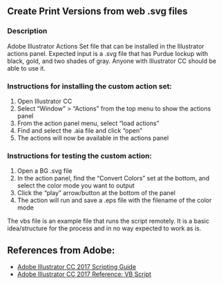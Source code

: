 ## Create Print Versions from web .svg files 

### Description
Adobe Illustrator Actions Set file that can be installed in the Illustrator actions panel. Expected input is a .svg file that has Purdue lockup with black, gold, and two shades of gray. Anyone with Illustrator CC should be able to use it.

### Instructions for installing the custom action set:
1. Open Illustrator CC
1. Select “Window” > “Actions” from the top menu to show the actions panel
1. From the action panel menu, select “load actions”
1. Find and select the .aia file and click “open”
1. The actions will now be available in the actions panel
 
### Instructions for testing the custom action:
1. Open a BG .svg file
1. In the action panel, find the “Convert Colors” set at the bottom, and select the color mode you want to output
1. Click the “play” arrow/button at the bottom of the panel
1. The action will run and save a .eps file with the filename of the color mode

The vbs file is an example file that runs the script remotely. It is a basic idea/structure for the process and in no way expected to work as is.

## References from Adobe:
* [Adobe Illustrator CC 2017 Scripting Guide](http://www.adobe.com/content/dam/acom/en/devnet/illustrator/pdf/AI_ScriptGd_2017.pdf)
* [Adobe Illustrator CC 2017 Reference: VB Script](http://www.adobe.com/content/dam/acom/en/devnet/illustrator/pdf/Illustrator_VBScript_Reference_2017.pdf)
